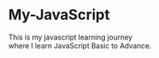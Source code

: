 # My-JavaScript
This is my javascript learning journey
<br/>
where I learn JavaScript Basic to Advance.
